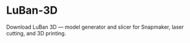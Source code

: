 # LuBan-3D
Download LuBan 3D — model generator and slicer for Snapmaker, laser cutting, and 3D printing.
